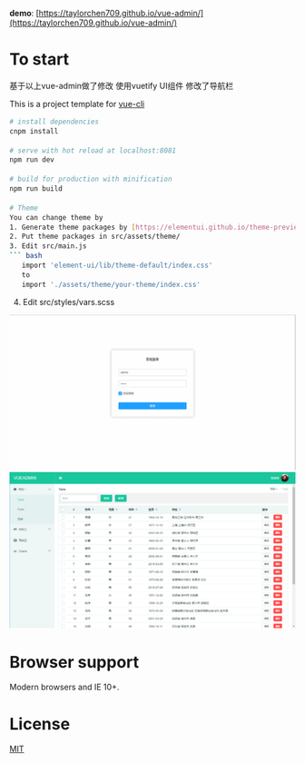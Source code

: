 **demo**: [https://taylorchen709.github.io/vue-admin/](https://taylorchen709.github.io/vue-admin/)

# To start

基于以上vue-admin做了修改
使用vuetify UI组件
修改了导航栏

This is a project template for [vue-cli](https://github.com/vuejs/vue-cli)

``` bash
# install dependencies
cnpm install

# serve with hot reload at localhost:8081
npm run dev

# build for production with minification
npm run build

# Theme
You can change theme by
1. Generate theme packages by [https://elementui.github.io/theme-preview/#/](https://elementui.github.io/theme-preview/#/)
2. Put theme packages in src/assets/theme/
3. Edit src/main.js
``` bash
   import 'element-ui/lib/theme-default/index.css'
   to
   import './assets/theme/your-theme/index.css'
```
4. Edit src/styles/vars.scss

![theme-blue](https://raw.githubusercontent.com/taylorchen709/markdown-images/master/vueadmin/rec-demo.gif)
![theme-green](https://raw.githubusercontent.com/taylorchen709/markdown-images/master/vueadmin/theme-green.png)

# Browser support

Modern browsers and IE 10+.

# License
[MIT](http://opensource.org/licenses/MIT)
